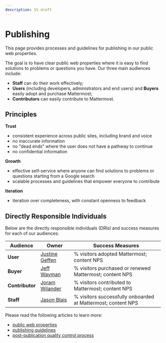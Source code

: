 ```yaml
---
description: 1% draft
---
```


# Publishing

This page provides processes and guidelines for publishing in our public web properties.

The goal is to have clear public web properties where it is easy to find solutions to problems or questions you have. Our three main audiences include:

 - **Staff** can do their work effectively;
 - **Users** (including developers, administrators and end users) and **Buyers** easily adopt and purchase Mattermost;
 - **Contributors** can easily contribute to Mattermost.

## Principles

**Trust**
 - consistent experience across public sites, including brand and voice
 - no inaccurate information
 - no "dead ends" where the user does not have a pathway to continue
 - no confidential information

**Growth**
 - effective self-service where anyone can find  solutions to problems or questions starting from a Google search
 - scalable processes and guidelines that empower everyone to contribute

**Iteration**
 - iteration over completeness, with constant openness to feedback

## Directly Responsible Individuals

Below are the directly responsible individuals (DRIs) and success measures for each of our audiences:

Audience | Owner | Success Measures
--- | --- | --- 
**User** | [Justine Geffen](http://github.com/justinegeffen) | % visitors adopted Mattermost; content NPS
**Buyer** | [Jeff Wayman](http://github.com/jwayman) | % visitors purchased or renewed Mattermost; content NPS
**Contributor** | [Joram Wilander](http://github.com/jwilander) | % visitors contributed to Mattermost; content NPS
**Staff** | [Jason Blais](http://github.com/jasonblais) | % visitors successfully onboarded at Mattermost; content NPS

Please read the following articles to learn more:

- [public web properties](operations/operations/publishing/web-properties/README.md)
- [publishing guidelines](operations/operations/publishing/publishing-guidelines/README.md)
- [post-publication quality control process](operations/operations/publishing/quality-control-process.md)
